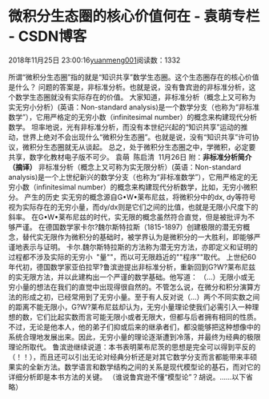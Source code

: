 
# 微积分生态圈的核心价值何在 - 袁萌专栏 - CSDN博客

2018年11月25日 23:00:16[yuanmeng001](https://me.csdn.net/yuanmeng001)阅读数：1332


所谓“微积分生态圈”指的就是“知识共享”数学生态圈。这个生态圈存在的核心价值是什么？
问题的答案是，非标准分析。也就是说，没有鲁宾逊的非标准分析，这个数学生态圈就没有实际存在的价值。
大家知道，非标准分析（概念上又可称为实无穷小分析）(英语：Non-standard analysis)是一个数学分支（也称为“非标准数学”），它用严格定的无穷小数（infinitesimal number）的概念来构建现代分析数学。
坦率地说，光有非标准分析，而没有本世纪兴起的“知识共享”运动的推动，世界上绝对不会出现什么“微积分生态圈”。也就是说，没有“知识共享”许可协议，微积分生态圈就无从谈起。
总之，处于微积分生态圈之中，学微积，必定要共享，数字化教材电子版不可少。
袁萌  陈启清  11月26日
附：**非标准分析简介（摘译）**
非标准分析（概念上又可称为实无限分析）(英语：Non-standard analysis)是一个上世纪新兴的数学分支（也称为“非标准数学”），它用严格定的无穷小数（infinitesimal number）的概念来构建现代分析数学，比如，无穷小微积分。
产生的历史
实无穷的概念源自G•W•莱布尼兹，将微积分中的dx, dy等符号视为实际存在的无穷小量，而dy/dx则是它们之间的比值，也就是无限小尺度下的斜率。
在G•W•莱布尼兹的时代，实无限的概念虽然符合直觉，但是被批评为不够严谨。
在德国数学家卡尔?魏尔斯特拉斯（1815-1897）创建极限的潜无穷概念，替代实无限作为微积分的基础时，被学界认为是微积分的一大胜利，即能够严谨地表示与证明。
卡尔.魏尔斯特拉斯的方法称为潜无穷方法，亦即定义和证明的过程都不涉及实际的无穷小  "量""，而以可无限趋近的""程序""取代。
上世纪60年代初，德国数学家亚伯拉罕?鲁滨逊提出非标准分析，重新回到G?W?莱布尼兹的实无限方法，并以此建构出一个严谨的数学基础。他写道：
（...）无限小或无穷小量的想法在我们的直觉中出现得很自然的。不管怎么说，在微分和积分演算方法的形成之初，已经常用到了无穷小量。至于有人反对说（...）两个不同实数之间的距离不能无限小，G?W?莱布尼兹却认为，无穷小量理论使我们必需引入一种理想的数，它们比起实数而言可能无限小或者无限大，但都与后者拥有相同的性质。不过，无论是他本人，他的弟子们抑或后来的继承者们，都没能够把这种想像中的系统合理地发展出来。因此，无穷小量的理论逐渐遭到冷落，并最终为经典的极限理论所取代。
鲁滨逊继续说道：本书表明莱布尼茨的思想是完全可以得到平反的（！！），而且还可以引出无论对经典分析还是对其它数学分支而言都能带来丰硕果实的全新方法。数学语言和数学结构之间的关系是现代模型论的基石，而对它的详细分析即是本书方法的关键。
（谁说鲁宾逊不懂“模型论”？胡说。……以下省略）


